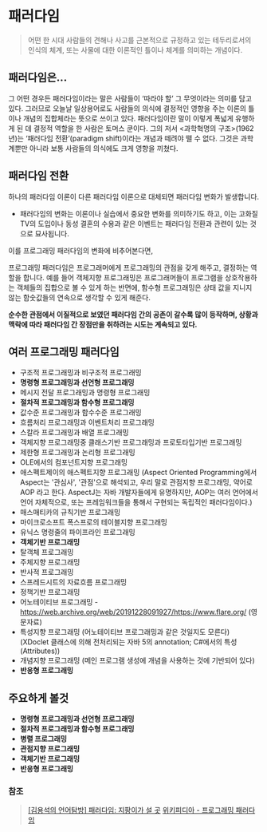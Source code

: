 # 패러다임

> 어떤 한 시대 사람들의 견해나 사고를 근본적으로 규정하고 있는 테두리로서의 인식의 체계, 또는 사물에 대한 이론적인 틀이나 체계를 의미하는 개념이다. 

## 패러다임은... 

그 어떤 경우든 패러다임이라는 말은 사람들이 ‘따라야 할’ 그 무엇이라는 의미를 담고 있다. 그러므로 오늘날 일상용어로도 사람들의 의식에 결정적인 영향을 주는 이론의 틀이나 개념의 집합체라는 뜻으로 쓰이고 있다. 패러다임이란 말이 이렇게 폭넓게 유행하게 된 데 결정적 역할을 한 사람은 토머스 쿤이다. 그의 저서 <과학혁명의 구조>(1962년)는 ‘패러다임 전환’(paradigm shift)이라는 개념과 떼려야 뗄 수 없다. 그것은 과학계뿐만 아니라 보통 사람들의 의식에도 크게 영향을 끼쳤다.

## 패러다임 전환 

 하나의 패러다임 이론이 다른 패러다임 이론으로 대체되면 패러다임 변화가 발생합니다. 
 
- 패러다임의 변화는 이론이나 실습에서 중요한 변화를 의미하기도 하고, 이는 고화질 TV의 도입이나 동성 결혼의 수용과 같은 이벤트는 패러다임 전환과 관련이 있는 것으로 묘사됩니다. 

이를 프로그래밍 패러다임의 변화에 비추어본다면,   

프로그래밍 패러다임은 프로그래머에게 프로그래밍의 관점을 갖게 해주고, 결정하는 역할을 합니다. 예를 들어 객체지향 프로그래밍은 프로그래머들이 프로그램을 상호작용하는 객체들의 집합으로 볼 수 있게 하는 반면에, 함수형 프로그래밍은 상태 값을 지니지 않는 함숫값들의 연속으로 생각할 수 있게 해준다.   

 **순수한 관점에서 이질적으로 보였던 패러다임 간의 공존이 갈수록 많이 등작하며, 상황과 맥락에 따라 패러다임 간 장점만을 취하려는 시도는 계속되고 있다.** 
 

## 여러 프로그래밍 패러다임

- 구조적 프로그래밍과 비구조적 프로그래밍
- **명령형 프로그래밍과 선언형 프로그래밍**
- 메시지 전달 프로그래밍과 명령형 프로그래밍
- **절차적 프로그래밍과 함수형 프로그래밍**
- 값수준 프로그래밍과 함수수준 프로그래밍
- 흐름처리 프로그래밍과 이벤트처리 프로그래밍
- 스칼라 프로그래밍과 배열 프로그래밍
- 객체지향 프로그래밍중 클래스기반 프로그래밍과 프로토타입기반 프로그래밍
- 제한형 프로그래밍과 논리형 프로그래밍
- OLE에서의 컴포넌트지향 프로그래밍
- 애스펙트제이의 애스펙트지향 프로그래밍 (Aspect Oriented Programming에서 Aspect는 '관심사', '관점'으로 해석되고, 우리 말로 관점지향 프로그래밍, 약어로 AOP 라고 한다. AspectJ는 자바 개발자들에게 유명하지만, AOP는 여러 언어에서 언어 자체적으로, 또는 프레임워크들을 통해서 구현되는 독립적인 패러다임이다.)
- 매스매티카의 규칙기반 프로그래밍
- 마이크로소프트 폭스프로의 테이블지향 프로그래밍
- 유닉스 명령줄의 파이프라인 프로그래밍
- **객체기반 프로그래밍**
- 탈객체 프로그래밍
- 주체지향 프로그래밍
- 반사적 프로그래밍
- 스프레드시트의 자료흐름 프로그래밍
- 정책기반 프로그래밍
- 어노테이티브 프로그래밍 - https://web.archive.org/web/20191228091927/https://www.flare.org/ (영문자료)
- 특성지향 프로그래밍 (어노테이티브 프로그래밍과 같은 것일지도 모른다) (XDoclet 클래스에 의해 전처리되는 자바 5의 annotation; C#에서의 특성(Attributes))
- 개념지향 프로그래밍 (메인 프로그램 생성에 개념을 사용하는 것에 기반되어 있다)
- **반응형 프로그래밍**

## 주요하게 볼것 

- **명령형 프로그래밍과 선언형 프로그래밍**
- **절차적 프로그래밍과 함수형 프로그래밍**
- **병렬 프로그래밍**
- **관점지향 프로그래밍** 
- **객체기반 프로그래밍**
- **반응형 프로그래밍**

### 참조 

> [[김용석의 언어탐방] 패러다임: 지팡이가 설 곳](https://www.hani.co.kr/arti/opinion/column/991798.html)
> [위키피디아 - 프로그래밍 패러다임](https://ko.wikipedia.org/wiki/%ED%94%84%EB%A1%9C%EA%B7%B8%EB%9E%98%EB%B0%8D_%ED%8C%A8%EB%9F%AC%EB%8B%A4%EC%9E%84)
